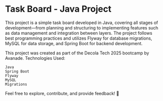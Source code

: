 # **Task Board - Java Project**

This project is a simple task board developed in Java, covering all stages of development—from planning and structuring to implementing features such as data management and integration between layers. The project follows best programming practices and utilizes Flyway for database migrations, MySQL for data storage, and Spring Boot for backend development.

This project was created as part of the Decola Tech 2025 bootcamp by Avanade.
Technologies Used:

    Java
    Spring Boot
    Flyway
    MySQL
    Migrations

Feel free to explore, contribute, and provide feedback! 🚀
